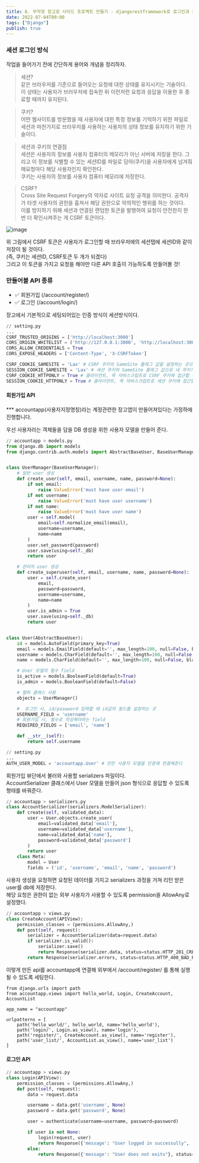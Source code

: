 ```yaml
---
title: 6. 무작정 장고로 사이드 프로젝트 만들기 - djangorestframework로 로그인과 회원가입 API 만들기
date: 2022-07-04T00:00
tags: ["Django"]
publish: true
---
```


### 세션 로그인 방식

작업을 들어가기 전에 간단하게 용어와 개념을 정리하자.

> 세션?  
> 같은 브라우저를 기준으로 들어오는 요청에 대한 상태를 유지시키는 기술이다. 이 상태는 사용자가 브러우저에 접속한 뒤 이런저런 요청과 응답을 이용한 후 종료할 때까지 유지된다.

> 쿠키?  
> 어떤 웹사이트를 방문했을 때 사용자에 대한 특정 정보를 기억하기 위한 파일로 세션과 마찬가지로 브라우저를 사용하는 사용자의 상태 정보를 유지하기 위한 기술이다.

> 세션과 쿠키의 연결점  
> 세션은 사용자의 정보를 사용자 컴퓨터의 메모리가 아닌 서버에 저장을 한다. 그리고 이 정보를 식별할 수 있는 세션ID를 파일로 담아(쿠키)을 사용자에게 넘겨줘 매요청마다 해당 사용자인지 확인한다.  
> 쿠키는 사용자의 정보를 사용자 컴퓨터 메모리에 저장한다.

> CSRF?  
> Cross Site Request Forgery의 약자로 사이트 요청 공격을 의미한다. 공격자가 타겟 사용자의 권한을 훔쳐서 해당 권한으로 악의적인 행위를 하는 것이다.  
> 이를 방지하기 위해 세션과 연결된 랜덤한 토큰을 발행하여 요청이 안전한지 한번 더 확인시켜주는 게 CSRF 토큰이다.

![image](https://user-images.githubusercontent.com/24996316/177935433-9242d85c-a247-4ff2-a3eb-b32242d4566c.png)

위 그림에서 CSRF 토큰은 사용자가 로그인할 때 브라우저에의 세션탭에 세션ID와 같이 저장이 될 것이다.  
(즉, 쿠키는 세션ID, CSRF토큰 두 개가 되겠다)  
그리고 이 토큰을 가지고 요청을 해야만 다른 API 호출이 가능하도록 만들어볼 것!

### 만들어볼 API 종류

- ✅ 회원가입 (/account/register/)
- ✅ 로그인 (/account/login/)

장고에서 기본적으로 세팅되어있는 인증 방식이 세션방식이다.

```python
// setting.py
...
CSRF_TRUSTED_ORIGINS = ['http://localhost:3000']
CORS_ORIGIN_WHITELIST = ('http://127.0.0.1:3000', 'http://localhost:3000')
CORS_ALLOW_CREDENTIALS = True
CORS_EXPOSE_HEADERS = ['Content-Type', 'X-CSRFToken']

CSRF_COOKIE_SAMESITE = 'Lax' # CSRF 쿠키의 SameSite 플래그 값을 설정하는 곳으로 내 쿠키가 사이트 간에 요청되는 걸 막는다
SESSION_COOKIE_SAMESITE = 'Lax' # 세션 쿠키의 SameSite 플래그 값으로 내 쿠키가 사이트 간에 요청되는 걸 막는다
CSRF_COOKIE_HTTPONLY = True # 클라이언트, 즉 자바스크립트로 CSRF 쿠키에 접근할 수 없다
SESSION_COOKIE_HTTPONLY = True # 클라이언트, 즉 자바스크립트로 세션 쿠키에 접근할 수 없다

```

#### 회원가입 API

\*\*\* accountapp(사용자지정명칭)라는 계정관련한 장고앱이 만들어져있다는 가정하에 진행합니다.

우선 사용자라는 객체들을 담을 DB 생성을 위한 사용자 모델을 만들어 준다.

```python
// accountapp > models.py
from django.db import models
from django.contrib.auth.models import AbstractBaseUser, BaseUserManager


class UserManager(BaseUserManager):
    # 일반 user 생성
    def create_user(self, email, username, name, password=None):
        if not email:
            raise ValueError('must have user email')
        if not username:
            raise ValueError('must have user username')
        if not name:
            raise ValueError('must have user name')
        user = self.model(
            email=self.normalize_email(email),
            username=username,
            name=name
        )
        user.set_password(password)
        user.save(using=self._db)
        return user

    # 관리자 user 생성
    def create_superuser(self, email, username, name, password=None):
        user = self.create_user(
            email,
            password=password,
            username=username,
            name=name
        )
        user.is_admin = True
        user.save(using=self._db)
        return user


class User(AbstractBaseUser):
    id = models.AutoField(primary_key=True)
    email = models.EmailField(default='', max_length=100, null=False, blank=False, unique=True)
    username = models.CharField(default='', max_length=100, null=False, blank=False, unique=True)
    name = models.CharField(default='', max_length=100, null=False, blank=False)

    # User 모델의 필수 field
    is_active = models.BooleanField(default=True)
    is_admin = models.BooleanField(default=False)

    # 헬퍼 클래스 사용
    objects = UserManager()

    #  로그인 시, id/paswword 입력할 때 id값의 필드를 설정하는 곳
    USERNAME_FIELD = 'username'
    # 회원가입 시, 필수로 작성해야하는 field
    REQUIRED_FIELDS = ['email', 'name']

    def __str__(self):
        return self.username


```

```python
// setting.py
...
AUTH_USER_MODEL = 'accountapp.User' # 만든 사용자 모델을 인증에 연결해준다
```

회원가입 뷰단에서 불러와 사용할 serializers 파일이다.  
AccountSerializer 클래스에서 User 모델을 만들어 json 형식으로 응답할 수 있도록 형태를 바꿔준다.

```python
// accountapp > serializers.py
class AccountSerializer(serializers.ModelSerializer):
    def create(self, validated_data):
        user = User.objects.create_user(
            email=validated_data['email'],
            username=validated_data['username'],
            name=validated_data['name'],
            password=validated_data['password']
        )
        return user
    class Meta:
        model = User
        fields = ('id', 'username', 'email', 'name', 'password')
```

사용자 생성을 요청하면 요청된 데이터를 가지고 serializers 과정을 거쳐 리턴 받은 user를 db에 저장한다.  
해당 요청은 권한이 없는 외부 사용자가 사용할 수 있도록 permission을 AllowAny로 설정했다.

```python
// accountapp > views.py
class CreateAccount(APIView):
    permission_classes = (permissions.AllowAny,)
    def post(self, request):
        serializer = AccountSerializer(data=request.data)
        if serializer.is_valid():
            serializer.save()
            return Response(serializer.data, status=status.HTTP_201_CREATED)
        return Response(serializer.errors, status=status.HTTP_400_BAD_REQUEST)
```

이렇게 만든 api를 accountapp에 연결해 외부에서 /account/register/ 를 통해 실행될 수 있도록 세팅한다.

```
from django.urls import path
from accountapp.views import hello_world, Login, CreateAccount, AccountList

app_name = "accountapp"

urlpatterns = [
    path('hello_world/', hello_world, name='hello_world'),
    path('login/', Login.as_view(), name='login'),
    path('register/', CreateAccount.as_view(), name='register'),
    path('user_list/', AccountList.as_view(), name='user_list')
]

```

#### 로그인 API

```python
// accountapp > views.py
class Login(APIView):
    permission_classes = (permissions.AllowAny,)
    def post(self, request):
        data = request.data

        username = data.get('username', None)
        password = data.get('password', None)

        user = authenticate(username=username, password=password)

        if user is not None:
            login(request, user)
            return Response({'message': "User logged in successully", 'data': user.id})
        else:
            return Response({'message': "User does not exits"}, status=400)
```
